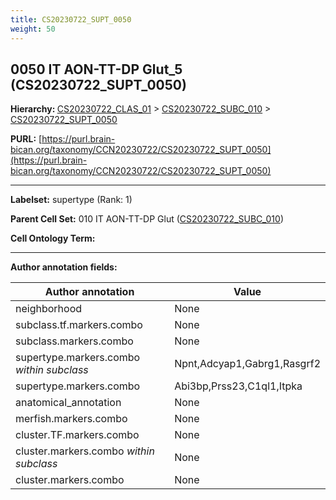 ```yaml
---
title: CS20230722_SUPT_0050
weight: 50
---
```

## 0050 IT AON-TT-DP Glut_5 (CS20230722_SUPT_0050)
<b>Hierarchy: </b>
[CS20230722_CLAS_01](../CS20230722_CLAS_01) >
[CS20230722_SUBC_010](../CS20230722_SUBC_010) >
[CS20230722_SUPT_0050](../CS20230722_SUPT_0050)

**PURL:** [https://purl.brain-bican.org/taxonomy/CCN20230722/CS20230722_SUPT_0050](https://purl.brain-bican.org/taxonomy/CCN20230722/CS20230722_SUPT_0050)

---


**Labelset:** supertype (Rank: 1)

**Parent Cell Set:** 010 IT AON-TT-DP Glut ([CS20230722_SUBC_010](../CS20230722_SUBC_010))



**Cell Ontology Term:** 

[MARKER GENES.]: #


---

[TRANSFERRED ANNOTATIONS.]: #


[AUTHOR ANNOTATION FIELDS.]: #


**Author annotation fields:**

| Author annotation | Value |
|-------------------|-------|
|neighborhood|None|
|subclass.tf.markers.combo|None|
|subclass.markers.combo|None|
|supertype.markers.combo _within subclass_|Npnt,Adcyap1,Gabrg1,Rasgrf2|
|supertype.markers.combo|Abi3bp,Prss23,C1ql1,Itpka|
|anatomical_annotation|None|
|merfish.markers.combo|None|
|cluster.TF.markers.combo|None|
|cluster.markers.combo _within subclass_|None|
|cluster.markers.combo|None|
